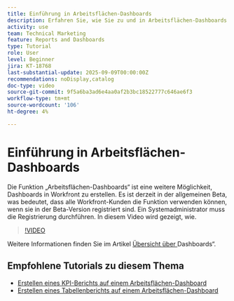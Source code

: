 ```yaml
---
title: Einführung in Arbeitsflächen-Dashboards
description: Erfahren Sie, wie Sie zu und in Arbeitsflächen-Dashboards navigieren und wie Sie ein einfaches Dashboard mit vorhandenen Berichten erstellen.
activity: use
team: Technical Marketing
feature: Reports and Dashboards
type: Tutorial
role: User
level: Beginner
jira: KT-18768
last-substantial-update: 2025-09-09T00:00:00Z
recommendations: noDisplay,catalog
doc-type: video
source-git-commit: 9f5a6ba3ad6e4aa0af2b3bc18522777c646ae6f3
workflow-type: tm+mt
source-wordcount: '106'
ht-degree: 4%

---
```


# Einführung in Arbeitsflächen-Dashboards

Die Funktion „Arbeitsflächen-Dashboards“ ist eine weitere Möglichkeit, Dashboards in Workfront zu erstellen. Es ist derzeit in der allgemeinen Beta, was bedeutet, dass alle Workfront-Kunden die Funktion verwenden können, wenn sie in der Beta-Version registriert sind. Ein Systemadministrator muss die Registrierung durchführen. In diesem Video wird gezeigt, wie.

>[!VIDEO](https://video.tv.adobe.com/v/3474020/?quality=12&learn=on&enablevpops)

Weitere Informationen finden Sie im Artikel [Übersicht über ](https://experienceleague.adobe.com/en/docs/workfront/using/reporting/canvas-dashboards/canvas-dashboards-overview) Dashboards“.

## Empfohlene Tutorials zu diesem Thema

* [Erstellen eines KPI-Berichts auf einem Arbeitsflächen-Dashboard](/help/reporting/canvas-dashboards/create-a-kpi-report-on-a-canvas-dashboard.md)
* [Erstellen eines Tabellenberichts auf einem Arbeitsflächen-Dashboard](/help/reporting/canvas-dashboards/create-a-table-report-on-a-canvas-dashboard.md)
